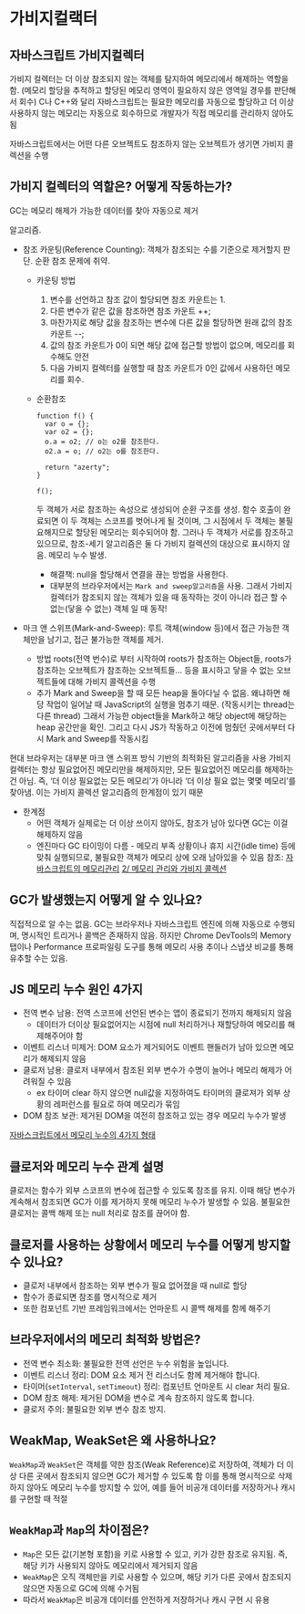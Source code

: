 # 가비지컬랙터

## 자바스크립트 가비지컬렉터

가비지 컬렉터는 더 이상 참조되지 않는 객체를 탐지하여 메모리에서 해제하는 역할을 함. (메모리 할당을 추적하고 할당된 메모리 영역이 필요하지 않은 영역일 경우를 판단해서 회수) C나 C++와 달리 자바스크립트는 필요한 메모리를 자동으로 할당하고 더 이상 사용하지 않는 메모리는 자동으로 회수하므로 개발자가 직접 메모리를 관리하지 않아도 됨

자바스크립트에서는 어떤 다른 오브젝트도 참조하지 않는 오브젝트가 생기면 가비지 콜렉션을 수행

## 가비지 컬렉터의 역할은? 어떻게 작동하는가?

GC는 메모리 해제가 가능한 데이터를 찾아 자동으로 제거

알고리즘.

- 참조 카운팅(Reference Counting): 객체가 참조되는 수를 기준으로 제거할지 판단. 순환 참조 문제에 취약.

  - 카운팅 방법
    1. 변수를 선언하고 참조 값이 할당되면 참조 카운트는 1.
    2. 다른 변수가 같은 값을 참조하면 참조 카운트 ++;
    3. 마찬가지로 해당 값을 참조하는 변수에 다른 값을 할당하면 원래 값의 참조 카운트 --;
    4. 값의 참조 카운트가 0이 되면 해당 값에 접근할 방법이 없으며, 메모리를 회수해도 안전
    5. 다음 가비지 컬렉터를 실행할 때 참조 카운트가 0인 값에서 사용하던 메모리를 회수.
  - 순환참조

    ```tsx
    function f() {
      var o = {};
      var o2 = {};
      o.a = o2; // o는 o2를 참조한다.
      o2.a = o; // o2는 o를 참조한다.

      return "azerty";
    }

    f();
    ```

    두 객체가 서로 참조하는 속성으로 생성되어 순환 구조를 생성. 함수 호출이 완료되면 이 두 객체는 스코프를 벗어나게 될 것이며, 그 시점에서 두 객체는 불필요해지므로 할당된 메모리는 회수되어야 함. 그러나 두 객체가 서로를 참조하고 있으므로, 참조-세기 알고리즘은 둘 다 가비지 컬렉션의 대상으로 표시하지 않음. 메모리 누수 발생.

    - 해결책: null을 할당해서 연결을 끊는 방법을 사용한다.
    - 대부분의 브라우저에서는 `Mark and sweep알고리즘`을 사용. 그래서 가비지컬렉터가 참조되지 않는 객체가 있을 때 동작하는 것이 아니라 접근 할 수 없는(닿을 수 없는) 객체 일 때 동작!

- 마크 앤 스위프(Mark-and-Sweep): 루트 객체(window 등)에서 접근 가능한 객체만을 남기고, 접근 불가능한 객체를 제거.
  - 방법
    roots(전역 번수)로 부터 시작하여 roots가 참조하는 Object들, roots가 참조하는 오브젝트가 참조하는 오브젝트들... 등을 표시하고 닿을 수 없는 오브젝트들에 대해 가비지 콜렉션을 수행
  - 추가
    Mark and Sweep을 할 때 모든 heap을 돌아다닐 수 없음. 왜냐하면 해당 작업이 일어날 때 JavaScript의 실행을 멈추기 때문. (작동시키는 thread는 다른 thread) 그래서 가능한 object들을 Mark하고 해당 object에 해당하는 heap 공간만을 확인. 그리고 다시 JS가 작동하고 이전에 멈췄던 곳에서부터 다시 Mark and Sweep를 작동시킴

현대 브라우저는 대부분 마크 앤 스위프 방식 기반의 최적화된 알고리즘을 사용
가비지 컬렉터는 항상 필요없어진 메모리만을 해제하지만, 모든 필요없어진 메모리를 해제하는 건 아님. 즉, ‘더 이상 필요없는 모든 메모리’가 아니라 ‘더 이상 필요 없는 몇몇 메모리’를 찾아냄. 이는 가비지 콜렉션 알고리즘의 한계점이 있기 때문

- 한계점
  - 어떤 객체가 실제로는 더 이상 쓰이지 않아도, 참조가 남아 있다면 GC는 이걸 해제하지 않음
  - 엔진마다 GC 타이밍이 다름 - 메모리 부족 상황이나 휴지 시간(idle time) 등에 맞춰 실행되므로,
    불필요한 객체가 메모리 상에 오래 남아있을 수 있음
    참조:
    [자바스크립트의 메모리관리](https://developer.mozilla.org/ko/docs/Web/JavaScript/Memory_Management)
    [2/ 메모리 관리와 가비지 콜렉션](https://feel5ny.github.io/2017/11/30/JS_02/)

## GC가 발생했는지 어떻게 알 수 있나요?

직접적으로 알 수는 없음. GC는 브라우저나 자바스크립트 엔진에 의해 자동으로 수행되며, 명시적인 트리거나 콜백은 존재하지 않음. 하지만 Chrome DevTools의 Memory 탭이나 Performance 프로파일링 도구를 통해 메모리 사용 추이나 스냅샷 비교를 통해 유추할 수는 있음.

## JS 메모리 누수 원인 4가지

- 전역 변수 남용: 전역 스코프에 선언된 변수는 앱이 종료되기 전까지 해제되지 않음
  - 데이터가 더이상 필요없어지는 시점에 null 처리하거나 재할당하여 메모리를 해제해주어야 함
- 이벤트 리스너 미제거: DOM 요소가 제거되어도 이벤트 핸들러가 남아 있으면 메모리가 해제되지 않음
- 클로저 남용: 클로저 내부에서 참조된 외부 변수가 수명이 늘어나 메모리 해제가 어려워질 수 있음
  - ex 타이머 clear 하지 않으면 null값을 지정하여도 타이머의 클로져가 외부 상황의 레퍼런스를 필요로 하여 메모리가 묶임
- DOM 참조 보관: 제거된 DOM을 여전히 참조하고 있는 경우 메모리 누수가 발생

[자바스크립트에서 메모리 누수의 4가지 형태](https://itstory.tk/entry/%EC%9E%90%EB%B0%94%EC%8A%A4%ED%81%AC%EB%A6%BD%ED%8A%B8%EC%97%90%EC%84%9C-%EB%A9%94%EB%AA%A8%EB%A6%AC-%EB%88%84%EC%88%98%EC%9D%98-4%EA%B0%80%EC%A7%80-%ED%98%95%ED%83%9C)

## 클로저와 메모리 누수 관계 설명

클로저는 함수가 외부 스코프의 변수에 접근할 수 있도록 참조를 유지. 이때 해당 변수가 계속해서 참조되면 GC가 이를 제거하지 못해 메모리 누수가 발생할 수 있음. 불필요한 클로저는 콜백 해제 또는 null 처리로 참조를 끊어야 함.

## 클로저를 사용하는 상황에서 메모리 누수를 어떻게 방지할 수 있나요?

- 클로저 내부에서 참조하는 외부 변수가 필요 없어졌을 때 null로 할당
- 함수가 종료되면 참조를 명시적으로 제거
- 또한 컴포넌트 기반 프레임워크에서는 언마운트 시 콜백 해제를 함께 해주기

## 브라우저에서의 메모리 최적화 방법은?

- 전역 변수 최소화: 불필요한 전역 선언은 누수 위험을 높입니다.
- 이벤트 리스너 정리: DOM 요소 제거 전 리스너도 함께 제거해야 합니다.
- 타이머(`setInterval`, `setTimeout`) 정리: 컴포넌트 언마운트 시 clear 처리 필요.
- DOM 참조 해제: 제거된 DOM을 변수로 계속 참조하지 않도록 합니다.
- 클로저 주의: 불필요한 외부 변수 참조 방지.

## WeakMap, WeakSet은 왜 사용하나요?

`WeakMap`과 `WeakSet`은 객체를 약한 참조(Weak Reference)로 저장하여, 객체가 더 이상 다른 곳에서 참조되지 않으면 GC가 제거할 수 있도록 함
이를 통해 명시적으로 삭제하지 않아도 메모리 누수를 방지할 수 있어, 예를 들어 비공개 데이터를 저장하거나 캐시를 구현할 때 적절

## `WeakMap`과 `Map`의 차이점은?

- `Map`은 모든 값(기본형 포함)을 키로 사용할 수 있고, 키가 강한 참조로 유지됨. 즉, 해당 키가 사용되지 않아도 메모리에서 제거되지 않음
- `WeakMap`은 오직 객체만을 키로 사용할 수 있으며, 해당 키가 다른 곳에서 참조되지 않으면 자동으로 GC에 의해 수거됨
- 따라서 `WeakMap`은 비공개 데이터를 안전하게 저장하거나 캐시 구현 시 유용
